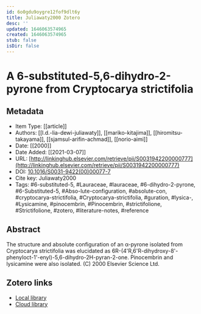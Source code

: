 ```yaml
---
id: 6o0gdu9oygre12fof9dlt6y
title: Juliawaty2000 Zotero
desc: ''
updated: 1646063574965
created: 1646063574965
stub: false
isDir: false
---
```

# A 6-substituted-5,6-dihydro-2-pyrone from Cryptocarya strictifolia

## Metadata

* Item Type: [[article]]
* Authors: [[l.d.-lia-dewi-juliawaty]], [[mariko-kitajima]], [[hiromitsu-takayama]], [[sjamsul-arifin-achmad]], [[norio-aimi]]
* Date: [[2000]]
* Date Added: [[2021-03-07]]
* URL: [http://linkinghub.elsevier.com/retrieve/pii/S0031942200000777](http://linkinghub.elsevier.com/retrieve/pii/S0031942200000777)
* DOI: [10.1016/S0031-9422(00)00077-7](https://doi.org/10.1016/S0031-9422(00)00077-7)
* Cite key: Juliawaty2000
* Tags: #6-substituted-5, #Lauraceae, #lauraceae, #6-dihydro-2-pyrone, #6-Substituted-5, #Abso-lute-configuration, #absolute-con, #cryptocarya-strictifolia, #Cryptocarya-strictifolia, #guration, #lysica-, #Lysicamine, #pinocembrin, #Pinocembrin, #strictifolione, #Strictifolione, #zotero, #literature-notes, #reference

## Abstract

The structure and absolute configuration of an α-pyrone isolated from Cryptocarya strictifolia was elucidated as 6R-(4'R,6'R-dihydroxy-8'-phenyloct-1'-enyl)-5,6-dihydro-2H-pyran-2-one. Pinocembrin and lysicamine were also isolated. (C) 2000 Elsevier Science Ltd.


##  Zotero links
* [Local library](zotero://select/items/1_88MTES28)
* [Cloud library](http://zotero.org/users/7593438/items/88MTES28)

